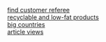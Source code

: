 [find customer referee](https://github.com/juba97/LeetCode-Solutions/blob/main/0584-find-customer-referee/0584-find-customer-referee.sql)
<br>
[recyclable and low-fat products](https://github.com/juba97/LeetCode-Solutions/tree/master/1908-recyclable-and-low-fat-products) 
<br>
[big countries](https://github.com/juba97/LeetCode-Solutions/blob/main/0595-big-countries/0595-big-countries.sql)
<br>
[article views](https://github.com/juba97/LeetCode-Solutions/blob/main/1258-article-views-i/1258-article-views-i.sql)

<!---LeetCode Topics End-->
